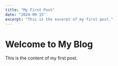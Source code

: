```yaml
---
title: "My First Post"
date: "2024-09-15"
excerpt: "This is the excerpt of my first post."
---
```


# Welcome to My Blog

This is the content of my first post.